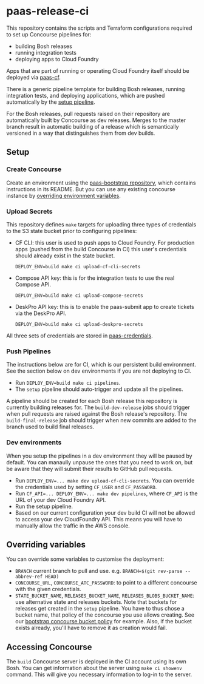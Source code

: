 # paas-release-ci

This repository contains the scripts and Terraform configurations required to set up Concourse pipelines for:

* building Bosh releases
* running integration tests
* deploying apps to Cloud Foundry

Apps that are part of running or operating Cloud Foundry itself should be deployed via [paas-cf](https://github.com/alphagov/paas-cf/).

There is a generic pipeline template for building Bosh releases, running integration tests, and deploying applications, which are pushed automatically by the [setup pipeline](pipelines/setup.yml).

For the Bosh releases, pull requests raised on their repository are automatically built by Concourse as dev releases. Merges to the master branch result in automatic building of a release which is semantically versioned in a way that distinguishes them from dev builds.


## Setup

### Create Concourse

Create an environment using the [paas-bootstrap repository](https://github.com/alphagov/paas-bootstrap), which contains instructions in its README. But you can use any existing concourse instance by [overriding environment variables](#overriding-variables).

### Upload Secrets

This repository defines `make` targets for uploading three types of credentials to the S3 state bucket prior to configuring pipelines:

* CF CLI: this user is used to push apps to Cloud Foundry. For production apps (pushed from the build Concourse in CI) this user's credentials should already exist in the state bucket.

  ```
  DEPLOY_ENV=build make ci upload-cf-cli-secrets
  ```

* Compose API key: this is for the integration tests to use the real Compose API.

  ```
  DEPLOY_ENV=build make ci upload-compose-secrets
  ```

* DeskPro API key: this is to enable the paas-submit app to create tickets via the DeskPro API.

  ```
  DEPLOY_ENV=build make ci upload-deskpro-secrets
  ```

All three sets of credentials are stored in [paas-credentials](https://github.com/alphagov/paas-credentials).

### Push Pipelines

The instructions below are for CI, which is our persistent build environment. See the section below on dev environments if you are not deploying to CI.

* Run `DEPLOY_ENV=build make ci pipelines`.
* The `setup` pipeline should auto-trigger and update all the pipelines.

A pipeline should be created for each Bosh release this repository is currently building releases for. The `build-dev-release` jobs should trigger when pull requests are raised against the Bosh release's repository. The `build-final-release` job should trigger when new commits are added to the branch used to build final releases.

### Dev environments

When you setup the pipelines in a dev environment they will be paused by default. You can manaully unpause the ones that you need to work on, but be aware that they will submit their results to GitHub pull requests.

* Run `DEPLOY_ENV=... make dev upload-cf-cli-secrets`. You can override the credentials used by setting `CF_USER` and `CF_PASSWORD`.
* Run `CF_API=... DEPLOY_ENV=... make dev pipelines`, where `CF_API` is the URL of your dev Cloud Foundry API.
* Run the setup pipeline.
* Based on our current configuration your dev build CI will not be allowed to access your dev CloudFoundry API. This means you will have to manually allow the traffic in the AWS console.


## Overriding variables

You can override some variables to customise the deployment:
 * `BRANCH` current branch to pull and use. e.g. `BRANCH=$(git rev-parse --abbrev-ref HEAD)`
 * `CONCOURSE_URL`, `CONCOURSE_ATC_PASSWORD`: to point to a different concourse with the given credentials.
 * `STATE_BUCKET_NAME`, `RELEASES_BUCKET_NAME`, `RELEASES_BLOBS_BUCKET_NAME`: use alternative state and releases buckets. Note that buckets for releases get created in the `setup` pipeline. You have to thus chose a bucket name, that policy of the concourse you use allows creating. See our [bootstrap concourse bucket policy](https://github.digital.cabinet-office.gov.uk/government-paas/aws-account-wide-terraform/blob/master/policies-json/concourse_manage_s3_buckets.json) for example. Also, if the bucket exists already, you'll have to remove it as creation would fail.

## Accessing Concourse

The `build` Concourse server is deployed in the CI account using its own Bosh. You can get information about the server using `make ci showenv` command. This will give you necessary information to log-in to the server.
